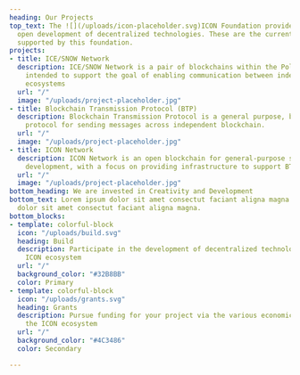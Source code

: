 ```yaml
---
heading: Our Projects
top_text: The ![](/uploads/icon-placeholder.svg)ICON Foundation provides support for
  open development of decentralized technologies. These are the current main ![](/uploads/icon-placeholder.svg)projects
  supported by this foundation.
projects:
- title: ICE/SNOW Network
  description: ICE/SNOW Network is a pair of blockchains within the Polkadot ecosystem
    intended to support the goal of enabling communication between independent blockchain
    ecosystems
  url: "/"
  image: "/uploads/project-placeholder.jpg"
- title: Blockchain Transmission Protocol (BTP)
  description: Blockchain Transmission Protocol is a general purpose, blockchain-agnostic
    protocol for sending messages across independent blockchain.
  url: "/"
  image: "/uploads/project-placeholder.jpg"
- title: ICON Network
  description: ICON Network is an open blockchain for general-purpose smart contract
    development, with a focus on providing infrastructure to support BTP.
  url: "/"
  image: "/uploads/project-placeholder.jpg"
bottom_heading: We are invested in Creativity and Development
bottom_text: Lorem ipsum dolor sit amet consectut faciant aligna magna lorem ipsum
  dolor sit amet consectut faciant aligna magna.
bottom_blocks:
- template: colorful-block
  icon: "/uploads/build.svg"
  heading: Build
  description: Participate in the development of decentralized technologies with the
    ICON ecosystem
  url: "/"
  background_color: "#32B8BB"
  color: Primary
- template: colorful-block
  icon: "/uploads/grants.svg"
  heading: Grants
  description: Pursue funding for your project via the various economic programs in
    the ICON ecosystem
  url: "/"
  background_color: "#4C3486"
  color: Secondary

---
```


